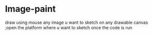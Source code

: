 # Image-paint
draw using mouse any image u want to sketch on any drawable canvas ;open the platform where u want to sketch once the code is run 
